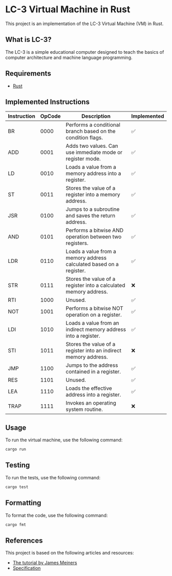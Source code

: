 # LC-3 Virtual Machine in Rust

This project is an implementation of the LC-3 Virtual Machine (VM) in Rust.

## What is LC-3?

The LC-3 is a simple educational computer designed to teach the basics of computer architecture and machine language programming.

## Requirements

- [Rust](https://www.rust-lang.org/tools/install)

## Implemented Instructions

| Instruction | OpCode           | Description                                                         | Implemented  |
|-------------|------------------|---------------------------------------------------------------------|--------------|
| BR          | 0000             | Performs a conditional branch based on the condition flags.         | ✅           |
| ADD         | 0001             | Adds two values. Can use immediate mode or register mode.           | ✅           |
| LD          | 0010             | Loads a value from a memory address into a register.                | ✅           |
| ST          | 0011             | Stores the value of a register into a memory address.               | ✅           |
| JSR         | 0100             | Jumps to a subroutine and saves the return address.                 | ✅           |
| AND         | 0101             | Performs a bitwise AND operation between two registers.             | ✅           |
| LDR         | 0110             | Loads a value from a memory address calculated based on a register. | ✅           |
| STR         | 0111             | Stores the value of a register into a calculated memory address.    | ❌           |
| RTI         | 1000             | Unused.                                                             | ✅           |
| NOT         | 1001             | Performs a bitwise NOT operation on a register.                     | ✅           |
| LDI         | 1010             | Loads a value from an indirect memory address into a register.      | ✅           |
| STI         | 1011             | Stores the value of a register into an indirect memory address.     | ❌           |
| JMP         | 1100             | Jumps to the address contained in a register.                       | ✅           |
| RES         | 1101             | Unused.                                                             | ✅           |
| LEA         | 1110             | Loads the effective address into a register.                        | ✅           |
| TRAP        | 1111             | Invokes an operating system routine.                                | ❌           |

## Usage

To run the virtual machine, use the following command:

```bash
cargo run
```

## Testing

To run the tests, use the following command:

```bash
cargo test
```

## Formatting

To format the code, use the following command:

```bash
cargo fmt
```

## References

This project is based on the following articles and resources:
- [The tutorial by James Meiners](https://www.jmeiners.com/lc3-vm/)
- [Specification](https://www.jmeiners.com/lc3-vm/supplies/lc3-isa.pdf)
